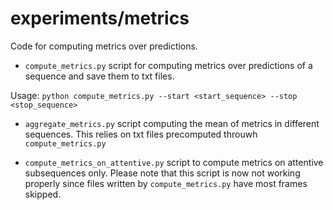 # experiments/metrics
Code for computing metrics over predictions.

* `compute_metrics.py` script for computing metrics over predictions of a sequence
and save them to txt files.

Usage: `python compute_metrics.py --start <start_sequence> --stop <stop_sequence>`

* `aggregate_metrics.py` script computing the mean of metrics in different sequences.
This relies on txt files precomputed throuwh `compute_metrics.py`

* `compute_metrics_on_attentive.py` script to compute metrics on attentive subsequences only. Please note that this script is now not working properly since files written by `compute_metrics.py` have most frames skipped.

